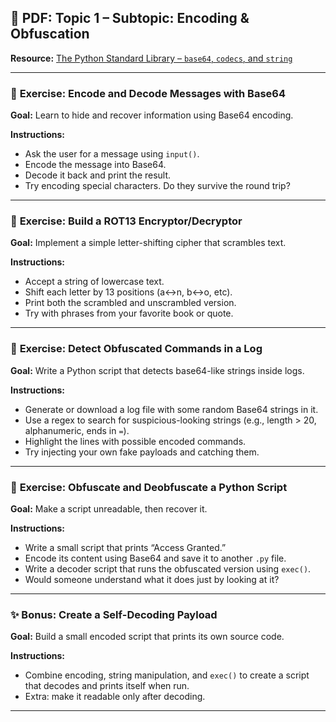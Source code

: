 ## 📄 PDF: Topic 1 – Subtopic: Encoding & Obfuscation  
**Resource:** [The Python Standard Library – `base64`, `codecs`, and `string`](https://docs.python.org/3/library/base64.html)

---

### 🔹 **Exercise: Encode and Decode Messages with Base64**  
**Goal:** Learn to hide and recover information using Base64 encoding.  

**Instructions:**  
- Ask the user for a message using `input()`.  
- Encode the message into Base64.  
- Decode it back and print the result.  
- Try encoding special characters. Do they survive the round trip?

---

### 🔹 **Exercise: Build a ROT13 Encryptor/Decryptor**  
**Goal:** Implement a simple letter-shifting cipher that scrambles text.  

**Instructions:**  
- Accept a string of lowercase text.  
- Shift each letter by 13 positions (a↔n, b↔o, etc).  
- Print both the scrambled and unscrambled version.  
- Try with phrases from your favorite book or quote.

---

### 🔹 **Exercise: Detect Obfuscated Commands in a Log**  
**Goal:** Write a Python script that detects base64-like strings inside logs.  

**Instructions:**  
- Generate or download a log file with some random Base64 strings in it.  
- Use a regex to search for suspicious-looking strings (e.g., length > 20, alphanumeric, ends in `=`).  
- Highlight the lines with possible encoded commands.  
- Try injecting your own fake payloads and catching them.

---

### 🔹 **Exercise: Obfuscate and Deobfuscate a Python Script**  
**Goal:** Make a script unreadable, then recover it.  

**Instructions:**  
- Write a small script that prints “Access Granted.”  
- Encode its content using Base64 and save it to another `.py` file.  
- Write a decoder script that runs the obfuscated version using `exec()`.  
- Would someone understand what it does just by looking at it?

---

### ✨ **Bonus: Create a Self-Decoding Payload**  
**Goal:** Build a small encoded script that prints its own source code.  

**Instructions:**  
- Combine encoding, string manipulation, and `exec()` to create a script that decodes and prints itself when run.  
- Extra: make it readable only after decoding.

---